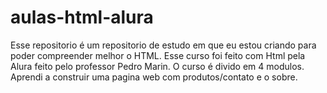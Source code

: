 # aulas-html-alura
Esse repositorio é um repositorio de estudo em que eu estou criando para poder compreender melhor o HTML.
Esse curso foi feito com Html pela Alura feito pelo professor Pedro Marin.
O curso é divido em 4 modulos. Aprendi a construir uma pagina web com produtos/contato e o sobre.
